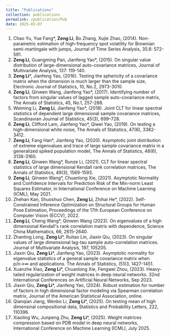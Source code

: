 ```yaml
---
title: "Publications"
collection: publications
permalink: /publication/Pub
date: 2025-03-07
---
```


1. Chao Yu, Yue Fang*, **Zeng Li**, Bo Zhang, Xujie Zhao,  (2014). Non-parametric estimation of high-frequency spot volatility for Brownian semi-martingale with jumps,  Journal of Time Series Analysis,  35.6: 572-591. 
2. **Zeng Li**, Guangming Pan, Jianfeng Yao*,  (2015). On singular value distribution of large-dimensional auto-covariance matrices,  Journal of Multivariate Analysis, 137: 119-140. 
3. **Zeng Li***, Jianfeng Yao, (2016). Testing the sphericity of a covariance matrix when the dimension is much larger than the sample size,  Electronic Journal of Statistics, 10, No.2, 2973-3010. 
4. **Zeng Li**, Qinwen Wang, Jianfeng Yao*,  (2017). Identifying number of factors from singular values of lagged sample auto-covariance matrix,  The Annals of Statistics, 45, No.1, 257-288. 
5. Weiming Li, **Zeng Li**,  Jianfeng Yao*, (2018). Joint CLT for linear spectral statistics of dependent large dimensional sample covariance matrices, Scandinavian Journal of Statistics, 45(3), 699–728. 
6. **Zeng Li**, Clifford Lam, Jianfeng Yao*, Qiwei Yao,  (2019). On testing a high-dimensional white noise,   The Annals of Statistics, 47(6), 3382-3412. 
7. **Zeng Li**, Fang Han*, Jianfeng Yao,  (2020).  Asymptotic joint distribution of extreme eigenvalues and trace of large sample covariance matrix in a generalized spiked population model,   The Annals of Statistics, 48(6), 3138-3160. 
8. **Zeng Li**, Qinwen Wang*,  Runze Li,  (2021). CLT for linear spectral statistics of large dimensional Kendall rank correlation matrices,  The  Annals of Statistics, 49(3), 1569-1593. 
9. **Zeng Li**, Qinwen Wang*, Chuanlong Xie, (2021). Asymptotic Normality and Confidence Intervals for Prediction Risk of the Min-norm Least Squares Estimator, in International Conference on Machine Learning (ICML), May 2021. 
10. Zhehan Kan, Shuoshuo Chen, **Zeng Li**, Zhihai He*, (2022). Self-Constrained Inference Optimization on Structural Groups for Human Pose Estimation, Proceedings of the 17th European Conference on Computer Vision (ECCV), 2022.
11. **Zeng Li**, Cheng Wang*, Qinwen Wang (2023). On eigenvalues of a high dimensional Kendall's rank correlation matrix with dependence, Science China Mathematics, 66, 2615-2640.
12. Zhanting Long, **Zeng Li***, Ruitao Lin, Jiaxin Qiu, (2023). On singular values of large dimensional lag-tau sample auto-correlation matrices. Journal of Multivariate Analysis, 197, 105205.
13. Jiaxin Qiu, **Zeng Li***, Jianfeng Yao, (2023). Asymptotic normality for eigenvalue statistics of a general sample covariance matrix when p/n→∞ and applications. The Annals of Statistics, (51)3, 1427-1451.
14. Xuanzhe Xiao, **Zeng Li***, Chuanlong Xie, Fengwei Zhou, (2023).  Heavy-tailed regularization of weight matrices in deep neural networks. 32nd International Conferences on Artificial Neural Networks, Sep 2023.
15. Jiaxin Qiu, **Zeng Li***, Jianfeng Yao, (2024). Robust estimation for number of factors in high dimensional factor modeling via Spearman correlation matrix,  Journal of the American Statistical Association, online.
16. Qianqian Jiang, Wenbo Li, **Zeng Li***, (2025).  On testing mean of high dimensinal compositional data, Statistics and Probability Letters, 222, 110396.
17. Xiaoling Wu, Junpeng Zhu, **Zeng Li***, (2025). Weight matrices compression based on PDB model in deep neural networks, International Conference on Machine Learning (ICML), July 2025. 
